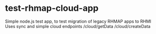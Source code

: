 # test-rhmap-cloud-app
Simple node.js test app, to test migration of legacy RHMAP apps to RHMI
Uses sync and simple cloud endpoints
/cloud/getData
/cloud/createData
